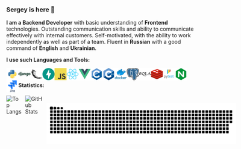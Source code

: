 ### Sergey is here 👋

**I am a Backend Developer** with basic understanding of **Frontend** technologies. Outstanding communication skills and ability to communicate effectively with internal customers. Self-motivated, with the ability to work independently as well as part of a team. Fluent in **Russian** with a good command of **English** and **Ukrainian**.
                                                                                                                     
**I use such Languages and Tools:**

<img align="left" alt="Python" width="32px" src="https://raw.githubusercontent.com/github/explore/80688e429a7d4ef2fca1e82350fe8e3517d3494d/topics/python/python.png" />

<img align="left" alt="Django" width="32px" src="https://raw.githubusercontent.com/github/explore/80688e429a7d4ef2fca1e82350fe8e3517d3494d/topics/django/django.png" />

<img align="left" alt="Flask" width="32px" src="https://github.com/devicons/devicon/blob/master/icons/flask/flask-original.svg" />

<img align="left" alt="FastAPI" width="32px" src="https://github.com/devicons/devicon/blob/master/icons/fastapi/fastapi-plain.svg" />

<img align="left" alt="JavaScript" width="32px" src="https://raw.githubusercontent.com/github/explore/80688e429a7d4ef2fca1e82350fe8e3517d3494d/topics/javascript/javascript.png" />

<img align="left" alt="React" width="32px" src="https://github.com/devicons/devicon/blob/master/icons/react/react-original.svg" />

<img align="left" alt="VueJS" width="32px" src="https://github.com/devicons/devicon/blob/master/icons/vuejs/vuejs-original.svg" />

<img align="left" alt="C" width="32px" src="https://github.com/devicons/devicon/blob/master/icons/c/c-original.svg" />

<img align="left" alt="C++" width="32px" src="https://github.com/devicons/devicon/blob/master/icons/cplusplus/cplusplus-original.svg" />

<img align="left" alt="Docker" width="32px" src="https://raw.githubusercontent.com/github/explore/80688e429a7d4ef2fca1e82350fe8e3517d3494d/topics/docker/docker.png" />

<img align="left" alt="PostgreSQL" width="32px" src="https://raw.githubusercontent.com/github/explore/80688e429a7d4ef2fca1e82350fe8e3517d3494d/topics/postgresql/postgresql.png" />

<img align="left" alt="SQLAlchemy" width="32px" src="https://github.com/devicons/devicon/blob/master/icons/sqlalchemy/sqlalchemy-plain.svg" />

<img align="left" alt="Redis" width="32px" src="https://github.com/devicons/devicon/blob/master/icons/redis/redis-original.svg" />

<img align="left" alt="Pytest" width="32px" src="https://github.com/devicons/devicon/blob/master/icons/pytest/pytest-original-wordmark.svg" />

<img align="left" alt="Nginx" width="32px" src="https://github.com/devicons/devicon/blob/master/icons/nginx/nginx-original.svg" />

<img align="left" alt="Redis" width="32px" src="https://github.com/devicons/devicon/blob/master/icons/jira/jira-original-wordmark.svg" /><br>
  
#### **Statistics:**
<p align="left" style="display: flex; align-items: center; gap: 10px;">
  <img src="https://github-readme-stats.vercel.app/api/top-langs/?username=serg-backend-developer&layout=compact&theme=tokyonight" alt="Top Langs" height="150" />
  <img src="https://github-readme-stats.vercel.app/api?username=serg-backend-developer&show_icons=true&theme=radical" alt="GitHub Stats" height="150" />
  <img src="https://github.com/serg-backend-developer/serg-backend-developer/blob/master/dist/snake.svg" />
</p>
